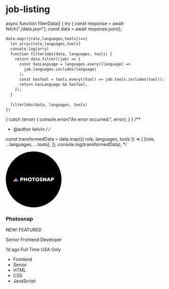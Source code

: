 # job-listing

async function filterData() {
  try {
    const response = await fetch("./data.json");
    const data = await response.json();
   
    data.map(({role,languages,tools})=>{
      let arry=[role,languages,tools]
      console.log(arry)
      function filterJobs(data, languages, tools) {
        return data.filter((job) => {
          const hasLanguage = languages.every((language) =>
            job.languages.includes(language)
          );
          const hasTool = tools.every((tool) => job.tools.includes(tool));
          return hasLanguage && hasTool;
        });
      }
      
      filterJobs(data, languages, tools)
    })
    

  } catch (error) {
    console.error("An error occurred:", error);
  }
}
/**
 * @author kelvin
 */
/* 

  const transformedData = data.map(({ role, languages, tools }) => [
       [role, ...languages, ...tools],
     ]);
     console.log(transformedData);
*/

 <div class="card">
      <div class="img">
        <img src="./images/photosnap.svg" alt="photosnan\p">
      </div>
      <div class="features">
        <div class="feature1">
          <h3>Photosnap</h3>
          <div class="span">
            <span class="new">NEW!</span>
            <span class="featured">FEATURED</span>
          </div>
        </div>
          <p>Senior Frontend Developer</p>
        <div class="feature2">
          <span class="time">1d ago</span>
          <span class="type">Full Time</span>
          <span class="location">USA <span>Only</span></span>
          </div>
      </div>
      <div class="filters">
        <ul>
          <li>Frontend</li>
          <li>Senior</li>
          <li class="htm">HTML</li>
          <li>CSS</li>
          <li class="js">JavaScript</li>
        </ul>
      </div>
    </div> 
